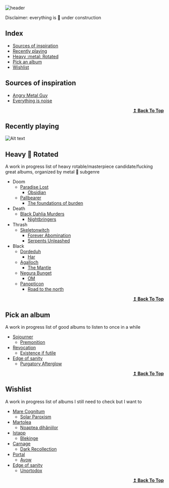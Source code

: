![header](https://capsule-render.vercel.app/api?type=waving&color=ff8c1a&height=300&section=header&text=music+🎸suggestions&fontColor=333333&fontSize=75&animation=fadeIn&fontAlignY=38&desc=My+awesome+list+of+music+suggestions&descAlignY=51&descAlign=62)



Disclaimer:  everything is :construction: under construction

## Index
<ul>
<li><a href="#sources-of-inspiration">Sources of inspiration</a></li>
<li><a href="#recently-playing">Recently playing</a></li>
<li><a href="#heavy-metal-rotated">Heavy :metal: Rotated</a></li>
<li><a href="#pick-an-album">Pick an album</a></li>
<li><a href="#wishlist">Wishlist</a></li>
</ul>



## Sources of inspiration
- [Angry Metal Guy](https://www.angrymetalguy.com/)
- [Everything is noise](https://everythingisnoise.net/)

<div align="right">
  <b><a href="#index">↥ Back To Top</a></b>
</div>

## Recently playing

![Alt text](https://spotify-recently-played-readme.vercel.app/api?user=1169537090)

## Heavy :metal: Rotated

A work in progress list of heavy rotable/masterpiece candidate/fucking great albums, organized by metal :metal: subgenre 

- Doom
  - [Paradise Lost](https://open.spotify.com/artist/0gIo6kGl4KsCeIbqtZVHYp?si=RjUWjTsBRsu6cVk9AlRgbw&dl_branch=1) 
    - [Obsidian](https://open.spotify.com/album/1ameBtOmrJFgiNXx8W7OLx?si=hQOOVQNXSESeb2xhLNJj9w&dl_branch=1)
  - [Pallbearer](https://open.spotify.com/artist/2yeEmsTQMNHBlS5dhWtuD1?si=jcVXW4dtQyiHEMiojVUQEA&dl_branch=1)
    - [The foundations of burden](https://open.spotify.com/album/5hcHyM3KYY97gUZzfRlNZb?si=rRMZfpDpT82CF6FCLzOjXw&dl_branch=1) 
- Death
  - [Black Dahlia Murders](https://open.spotify.com/artist/4xTDPgk4jHCF0qui3dH6BS?si=V7GcxYDRSAu6zSuhMfZqIg&dl_branch=1)
    - [Nightbringers](https://open.spotify.com/album/3M9PaUc9DND0HiziKbnedS?si=jUgSEkbWTpKEcWy-Hny_XQ&dl_branch=1)  
- Thrash
  - [Skeletonwitch](https://open.spotify.com/artist/213mmq3zkNWx7CtfzftTC5?si=X3-57e-sQ6iOkC6YfWgtxg&dl_branch=1)
    - [Forever Abomination](https://open.spotify.com/album/3JwABKYWqvnDs5CLzYXx0P?si=j8J579f0Q92tOqBMiugvWA&dl_branch=1)
    - [Serpents Unleashed](https://open.spotify.com/album/3lratU97bQ4MTCF0JQ1a1y?si=f9UytVdYRyGGjPrPwbU2lw&dl_branch=1) 
- Black
  - [Dordeduh](https://open.spotify.com/artist/052X0cOZM6KscHPcJwsPh0?si=c2c2f401b0864bc2)
    - [Har](https://open.spotify.com/album/0fT2m5HyZbZAZ384kElBbp?si=c1ec9ea089b94e79) 
  - [Agalloch](https://open.spotify.com/artist/3Meu28o8P5z9Zjm6NTGihT?si=1bce99d72a8d4979)
    - [The Mantle](https://open.spotify.com/album/2lx6oEjQ9CxIYDZP6EkcaL?si=mci2OxJgQ5GPAK27jOl8Vg&dl_branch=1) 
  - [Negura Bunget](https://open.spotify.com/artist/6wLgoPmccgFkKpjPYvJqtM?si=vkwosNXLRZ2zbYwl2JPBXg&dl_branch=1)
    - [OM](https://open.spotify.com/album/06bqLEGmA8E74HdcKxWlbh?si=tcM3qTtgSnC7ze49yqJnCg&dl_branch=1) 
  - [Panopticon](https://open.spotify.com/artist/2Mz5qpR3WxbcBwZBsmraWE?si=e2ed6bfb9d1348df)
    - [Road to the north](https://open.spotify.com/album/3Wj3kaoFezsJQrPAkgi4a6?si=aMjMFKLHQs2Fn6r2k7Bfiw&dl_branch=1) 

<div align="right">
  <b><a href="#index">↥ Back To Top</a></b>
</div>

## Pick an album

A work in progress list of good albums to listen to once in a while

- [Sojourner](https://open.spotify.com/artist/0XFkf3NSP76nB7zhzPdM9X?si=fVZfzuWPQpib3KEwpPbr8A&dl_branch=1) 
  - [Premonition](https://open.spotify.com/album/1gQVGrM3icLDTMJm5x9f8V?si=KmGj8AnoSLCtzqxhCm6pew&dl_branch=1)
- [Revocation](https://open.spotify.com/artist/4I9kzJ3Ew3qPoN66UPJUl3?si=2576de73fd144cc1)
  - [Existence if futile](https://open.spotify.com/album/4u8vK40p0HuNgdtCZzfSDk?si=c475aeb5fa3f4c7f)
- [Edge of sanity](https://open.spotify.com/artist/1Mcy1ngqEXUXXEQEpUDGix?si=27c75c64522b4aec)
  - [Purgatory Afterglow](https://open.spotify.com/album/0drU2kimcYHQlHA4mMvbV2?si=d9XtARuwS5KVkOypn9Y_iw&dl_branch=1) 

<div align="right">
  <b><a href="#index">↥ Back To Top</a></b>
</div>

## Wishlist

A work in progress list of albums I still need to check but I want to

- [Mare Cognitum](https://open.spotify.com/artist/6hk43KSfwt4aYNH5N4qKcO?si=qihcbxzcSNuSSnbPdmHpHQ&dl_branch=1) 
  - [Solar Paroxism](https://open.spotify.com/album/5w0u922qWYRWXN6WPoqy9Y?si=s_JAH9N4TgGbRUMdvs8y4g&dl_branch=1)
- [Martolea](https://open.spotify.com/artist/1Vzz2uyBtws42M4p4Sl4Db?si=9_xO8SQeRdSytGFbwdn-5A&dl_branch=1)
  - [Noaptea dihăniilor](https://open.spotify.com/album/2Vc51wtFcYV1AjIHeedJfQ?si=xkhOkBJSRaGxblByAsnr0g&dl_branch=1)   
- [Istapp](https://open.spotify.com/artist/6jiRPDlSiIzrd8dzFs2yzM?si=S_wEmsNJQJ-1iySZpQhsMw&dl_branch=1)
  - [Blekinge](https://open.spotify.com/album/02oYVOLrnGRch0kBm0FsFs?si=3UDDfy9STX--EnXs1EV9aw&dl_branch=1)
- [Carnage](https://open.spotify.com/artist/4aFjkvXJvZCBDIbHESP4qi?si=d331b0ef13ce46f9)
  - [Dark Recollection](https://open.spotify.com/album/22LcFgiBKdvOv8rotXBJkg?si=UXkZXPkST6SJEWjdWWx_Yw&dl_branch=1)
- [Portal](https://open.spotify.com/artist/1WiZz4d759EPtACSUBEfmt?si=D-g-Ca3aQzizGViUNHYvPQ&dl_branch=1)
  - [Avow](https://open.spotify.com/album/1V7usKn0ebZ9D4XtHw1JFy?si=6bcba014e9164bf5) 
- [Edge of sanity](https://open.spotify.com/artist/1Mcy1ngqEXUXXEQEpUDGix?si=27c75c64522b4aec)
  - [Unortodox](https://open.spotify.com/album/7GHADth4LqEtHtt5dCEVKL?si=U6GwReMMRryE2_X_hNJv8Q&dl_branch=1)

<div align="right">
  <b><a href="#index">↥ Back To Top</a></b>
</div>
